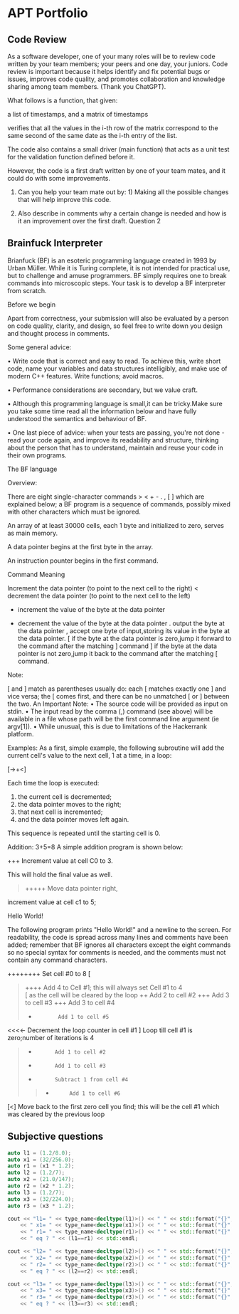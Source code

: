 
# APT Portfolio

## Code Review
As a software developer, one of your many roles will be to review code written by your team members; your peers and one day, your juniors. Code review is important because it helps identify and fix potential bugs or issues, improves code quality, and promotes collaboration and knowledge sharing among team members. (Thank you ChatGPT).

What follows is a function, that given:

a list of timestamps, and
a matrix of timestamps

verifies that all the values in the i-th row of the matrix correspond to the same second of the same date as the i-th entry of the list.

The code also contains a small driver (main function) that acts as a unit test for the validation function defined before it.

However, the code is a first draft written by one of your team mates, and it could do with some improvements.

1) Can you help your team mate out by: 1) Making all the possible changes that will help improve this code.

2) Also describe in comments why a certain change is needed and how is it an improvement over the first draft.
Question 2

## Brainfuck Interpreter

Brianfuck (BF) is an esoteric programming language created in 1993 by Urban Müller. While it is Turing complete, it is not intended for practical use, but to challenge and amuse programmers. BF simply requires one to break commands into microscopic steps. Your task is to develop a BF interpreter from scratch.

Before we begin

Apart from correctness, your submission will also be evaluated by a person on code quality, clarity, and design, so feel free to write down you design and thought process in comments.

Some general advice:

• Write code that is correct and easy to read. To achieve this, write short code, name your variables and data structures intelligibly, and make use of modern C++ features. Write functions; avoid macros.

• Performance considerations are secondary, but we value craft.

• Although this programming language is small,it can be tricky.Make sure you take some time read all the information below and have fully understood the semantics and behaviour of BF.

• One last piece of advice: when your tests are passing, you're not done - read your code again, and improve its readability and structure, thinking about the person that has to understand, maintain and reuse your code in their own programs.

The BF language

Overview:

There are eight single-character commands > < + - . , [  ] which are explained below; 
a BF program is a sequence of commands, possibly mixed with other characters which must be ignored.

An array of at least 30000 cells, each 1 byte and initialized to zero, serves as main memory.

A data pointer begins at the first byte in the array.

An instruction pounter begins in the first command.

Command	Meaning

Increment the data pointer (to point to the next cell to the right)
<	decrement the data pointer (to point to the next cell to the left)
+	increment the value of the byte at the data pointer
-	decrement the value of the byte at the data pointer
.	output the byte at the data pointer
,	accept one byte of input,storing its value in the byte at the data pointer.
[	if the byte at the data pointer is zero,jump it forward to the command after the matching ] command
]	if the byte at the data pointer is not zero,jump it back to the command after the matching [ command.

Note:

[ and ] match as parentheses usually do: each [ matches exactly one ] and vice versa; 
the [ comes first, and there can be no unmatched [ or ] between the two.
An Important Note:
• The source code will be provided as input on stdin.
• The input read by the comma (,) command (see above) will be available in a file whose path will be the first command line argument 
(ie argv[1]).
• While unusual, this is due to limitations of the Hackerrank platform.

Examples:
As a first, simple example, the following subroutine will add the current cell's value to the next cell, 1 at a time, in a loop:

[->+<]

Each time the loop is executed:

1. the current cell is decremented;
2. the data pointer moves to the right;
3. that next cell is incremented;
4. and the data pointer moves left again.

This sequence is repeated until the starting cell is 0.

Addition: 3+5=8 A simple addition program is shown below:

+++ Increment value at cell C0 to 3.

This will hold the final value as well.

> +++++ Move data pointer right,

increment value at cell c1 to 5; 

Hello World!

The following program prints "Hello World!" and a newline to the screen. 
For readability, the code is spread across many lines and comments have been added; 
remember that BF ignores all characters except the eight commands so no special syntax for comments is needed, and the comments must not contain any command characters.

++++++++        Set cell #0 to 8
[
  >++++        Add 4 to Cell #1; this will always set Cell #1 to 4  
  [             as the cell will be cleared by the loop 
  >++           Add 2 to cell #2
  >+++          Add 3 to cell #3
  >+++          Add 3 to cell #4
  >+            Add 1 to cell #5
  <<<<-         Decrement the loop counter in cell #1
  ]             Loop till cell #1 is zero;number of iterations is 4
 >+           Add 1 to cell #2
 >+           Add 1 to cell #3
 >-           Subtract 1 from cell #4
 >>+          Add 1 to cell #6
[<]           Move back to the first zero cell you find;
this will be the cell #1 which was cleared by the previous loop

## Subjective questions

```cpp
auto l1 = (1.2/8.0);
auto x1 = (32/256.0);
auto r1 = (x1 * 1.2);
auto l2 = (1.2/7);
auto x2 = (21.0/147);
auto r2 = (x2 * 1.2);
auto l3 = (1.2/7);
auto x3 = (32/224.0);
auto r3 = (x3 * 1.2);

cout << "l1= " << type_name<decltype(l1)>() << " " << std::format("{}", l1) 
    << " x1= " << type_name<decltype(x1)>() << " " << std::format("{}", x1) 
    << " r1= " << type_name<decltype(r1)>() << " " << std::format("{}", r1) 
    << " eq ? " << (l1==r1) << std::endl;

cout << "l2= " << type_name<decltype(l2)>() << " " << std::format("{}", l2) 
    << " x2= " << type_name<decltype(x2)>() << " " << std::format("{}", x2) 
    << " r2= " << type_name<decltype(r2)>() << " " << std::format("{}", r2) 
    << " eq ? " << (l2==r2) << std::endl;

cout << "l3= " << type_name<decltype(l3)>() << " " << std::format("{}", l3)
    << " x3= " << type_name<decltype(x3)>() << " " << std::format("{}", x3) 
    << " r3= " << type_name<decltype(r3)>() << " " << std::format("{}", r3)
    << " eq ? " << (l3==r3) << std::endl;
```
